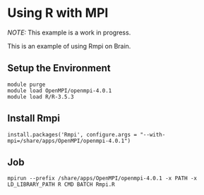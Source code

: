 # Using R with MPI

*NOTE:* This example is a work in progress.

This is an example of using Rmpi on Brain.

## Setup the Environment

    module purge
    module load OpenMPI/openmpi-4.0.1 
    module load R/R-3.5.3 

## Install Rmpi

    install.packages('Rmpi', configure.args = "--with-mpi=/share/apps/OpenMPI/openmpi-4.0.1")

## Job

    mpirun --prefix /share/apps/OpenMPI/openmpi-4.0.1 -x PATH -x LD_LIBRARY_PATH R CMD BATCH Rmpi.R
